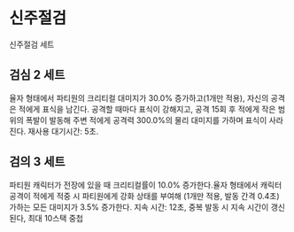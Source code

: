 # 신주절검

신주절검 세트

## 검심 2 세트

율자 형태에서 파티원의 크리티컬 대미지가 30.0% 증가하고(1개만 적용), 자신의 공격은 적에게 표식을 남긴다. 공격할 때마다 표식이 강해지고, 공격 15회 후 적에게 작은 범위의 폭발이 발동해 주변 적에게 공격력 300.0%의 물리 대미지를 가하며 표식이 사라진다. 재사용 대기시간: 5초.

## 검의 3 세트

파티원 캐릭터가 전장에 있을 때 크리티컬률이 10.0% 증가한다.율자 형태에서 캐릭터 공격이 적에게 적중 시 파티원에게 강화 상태를 부여해 (1개만 적용, 발동 간격 0.4초) 가하는 모든 대미지가 3.5% 증가한다. 지속 시간: 12초, 중복 발동 시 지속 시간이 갱신된다, 최대 10스택 중첩
